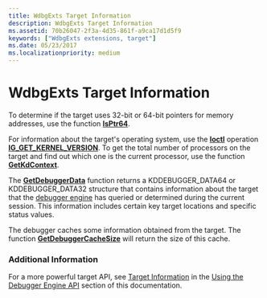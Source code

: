 ```yaml
---
title: WdbgExts Target Information
description: WdbgExts Target Information
ms.assetid: 70b26047-2f3a-4d35-861f-a9ca17d1d5f9
keywords: ["WdbgExts extensions, target"]
ms.date: 05/23/2017
ms.localizationpriority: medium
---
```


# WdbgExts Target Information


To determine if the target uses 32-bit or 64-bit pointers for memory addresses, use the function [**IsPtr64**](/windows-hardware/drivers/ddi/wdbgexts/nf-wdbgexts-isptr64).

For information about the target's operating system, use the [**Ioctl**](/windows-hardware/drivers/ddi/wdbgexts/nc-wdbgexts-pwindbg_ioctl_routine) operation [**IG\_GET\_KERNEL\_VERSION**](/windows-hardware/drivers/ddi/wdbgexts/ns-wdbgexts-_dbgkd_get_version64). To get the total number of processors on the target and find out which one is the current processor, use the function [**GetKdContext**](/windows-hardware/drivers/ddi/wdbgexts/nf-wdbgexts-getkdcontext).

The [**GetDebuggerData**](/windows-hardware/drivers/ddi/wdbgexts/nf-wdbgexts-getdebuggerdata) function returns a KDDEBUGGER\_DATA64 or KDDEBUGGER\_DATA32 structure that contains information about the target that the [debugger engine](introduction.md#debugger-engine) has queried or determined during the current session. This information includes certain key target locations and specific status values.

The debugger caches some information obtained from the target. The function [**GetDebuggerCacheSize**](/windows-hardware/drivers/ddi/wdbgexts/nf-wdbgexts-getdebuggercachesize) will return the size of this cache.

### <span id="additional_information"></span><span id="ADDITIONAL_INFORMATION"></span>Additional Information

For a more powerful target API, see [Target Information](target-information.md) in the [Using the Debugger Engine API](using-the-debugger-engine-api.md) section of this documentation.

 

